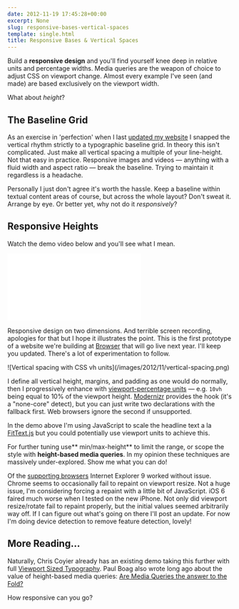```yaml
---
date: 2012-11-19 17:45:28+00:00
excerpt: None
slug: responsive-bases-vertical-spaces
template: single.html
title: Responsive Bases & Vertical Spaces
---
```


Build a **responsive design** and you'll find yourself knee deep in relative units and percentage widths. Media queries are the weapon of choice to adjust CSS on viewport change. Almost every example I've seen (and made) are based exclusively on the viewport width.

What about _height_?


## The Baseline Grid


As an exercise in 'perfection' when I last [updated my website](https://dbushell.com/2012/02/27/spring-cleaning-redesigning-dbushell-com/) I snapped the vertical rhythm strictly to a typographic baseline grid. In theory this isn't complicated. Just make all vertical spacing a multiple of your line-height. Not that easy in practice. Responsive images and videos — anything with a fluid width and aspect ratio — break the baseline. Trying to maintain it regardless is a headache.

Personally I just don't agree it's worth the hassle. Keep a baseline within textual content areas of course, but across the whole layout? Don't sweat it. Arrange by eye. Or better yet, why not do it _responsively_?


## Responsive Heights


Watch the demo video below and you'll see what I mean.


<p class="b-post__image"><span class="b-fitvid" style="padding-top:56.25%"><iframe src="//player.vimeo.com/video/53866112?badge=0&color=ffffff" frameborder="0"></iframe></span></p>

Responsive design on two dimensions. And terrible screen recording, apologies for that but I hope it illustrates the point. This is the first prototype of a website we're building at [Browser](http://www.browserlondon.com) that will go live next year. I'll keep you updated. There's a lot of experimentation to follow.

<p class="b-post__image">![Vertical spacing with CSS vh units](/images/2012/11/vertical-spacing.png)</p>

I define all vertical height, margins, and padding as one would do normally, then I progressively enhance with [viewport-percentage units](http://www.w3.org/TR/css3-values/#viewport-relative-lengths) — e.g. `10vh` being equal to 10% of the viewport height. [Modernizr](http://modernizr.com/) provides the hook (it's a "none-core" detect), but you can just write two declarations with the fallback first. Web browsers ignore the second if unsupported.

In the demo above I'm using JavaScript to scale the headline text a la [FitText.js](http://fittextjs.com/) but you could potentially use viewport units to achieve this.

For further tuning use** min/max-height** to limit the range, or scope the style with **height-based media queries**. In my opinion these techniques are massively under-explored. Show me what you can do!

Of the [supporting browsers](http://caniuse.com/#search=vh) Internet Explorer 9 worked without issue. Chrome seems to occasionally fail to repaint on viewport resize. Not a huge issue, I'm considering forcing a repaint with a little bit of JavaScript. iOS 6 faired much worse when I tested on the new iPhone. Not only did viewport resize/rotate fail to repaint properly, but the initial values seemed arbitrarily way off. If I can figure out what's going on there I'll post an update. For now I'm doing device detection to remove feature detection, lovely!


## More Reading...


Naturally, Chris Coyier already has an existing demo taking this further with full [Viewport Sized Typography](http://css-tricks.com/viewport-sized-typography/). Paul Boag also wrote long ago about the value of height-based media queries: [Are Media Queries the answer to the Fold?](http://boagworld.com/dev/are-media-queries-the-answer-to-the-fold/)

How responsive can you go?
